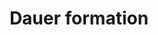 ---
annotations:
- id: PW:0000003
  parent: signaling pathway
  type: Pathway Ontology
  value: signaling pathway
authors:
- MartijnVanIersel
- AlexanderPico
- MaintBot
- Kyook
- Egonw
- Susan
- RaatsS
- Eweitz
citedin: ''
communities: []
description: 'From wormbook: In response to harsh environmental conditions, C. elegans
  larvae undergo dauer arrest at the second molt. The past decade has yielded many
  insights into the signaling pathways and the molecular mechanisms that govern this
  developmental transition. Dauer pheromone, the major physiologic signal promoting
  dauer arrest, has been purified, identified, and synthesized. The molecular identities
  of the vast majority of dauer regulatory genes isolated in initial genetic screens
  are now known. Physiologic ligands for DAF-12, a nuclear receptor that is the final
  common target of dauer regulatory pathways, have been identified. The discovery
  of the Hid (high temperature induction of dauer) phenotype and the results of enhancer
  screens have greatly expanded the repertoire of dauer regulatory genes. Genomic
  analysis of dauer arrest has highlighted the role of pathway crosstalk in dauer
  regulation. Nonetheless, critical questions remain about the mechanistic underpinnings
  of dauer arrest.'
last-edited: 2024-09-04
ndex: null
organisms:
- Caenorhabditis elegans
redirect_from:
- /index.php/Pathway:WP580
- /instance/WP580
- /instance/WP580_r135388
revision: r135388
schema-jsonld:
- '@context': https://schema.org/
  '@id': https://wikipathways.github.io/pathways/WP580.html
  '@type': Dataset
  creator:
    '@type': Organization
    name: WikiPathways
  description: 'From wormbook: In response to harsh environmental conditions, C. elegans
    larvae undergo dauer arrest at the second molt. The past decade has yielded many
    insights into the signaling pathways and the molecular mechanisms that govern
    this developmental transition. Dauer pheromone, the major physiologic signal promoting
    dauer arrest, has been purified, identified, and synthesized. The molecular identities
    of the vast majority of dauer regulatory genes isolated in initial genetic screens
    are now known. Physiologic ligands for DAF-12, a nuclear receptor that is the
    final common target of dauer regulatory pathways, have been identified. The discovery
    of the Hid (high temperature induction of dauer) phenotype and the results of
    enhancer screens have greatly expanded the repertoire of dauer regulatory genes.
    Genomic analysis of dauer arrest has highlighted the role of pathway crosstalk
    in dauer regulation. Nonetheless, critical questions remain about the mechanistic
    underpinnings of dauer arrest.'
  keywords:
  - AGE-1/PI3K
  - AKT-1
  - AKT-2
  - Cyclic GMP
  - DAF-1
  - DAF-11
  - DAF-12
  - DAF-14
  - DAF-16/FOXO
  - DAF-18/PTEN
  - DAF-2/InsR
  - DAF-21
  - DAF-28/Insulin
  - DAF-3
  - DAF-4
  - DAF-5
  - DAF-7/TGF-Beta
  - DAF-8
  - DAF-9
  - Dafachronic acid
  - FTT-2
  - PDK-1
  - RLE-1
  - TAX-2
  - TAX-4
  license: CC0
  name: Dauer formation
seo: CreativeWork
title: Dauer formation
wpid: WP580
---